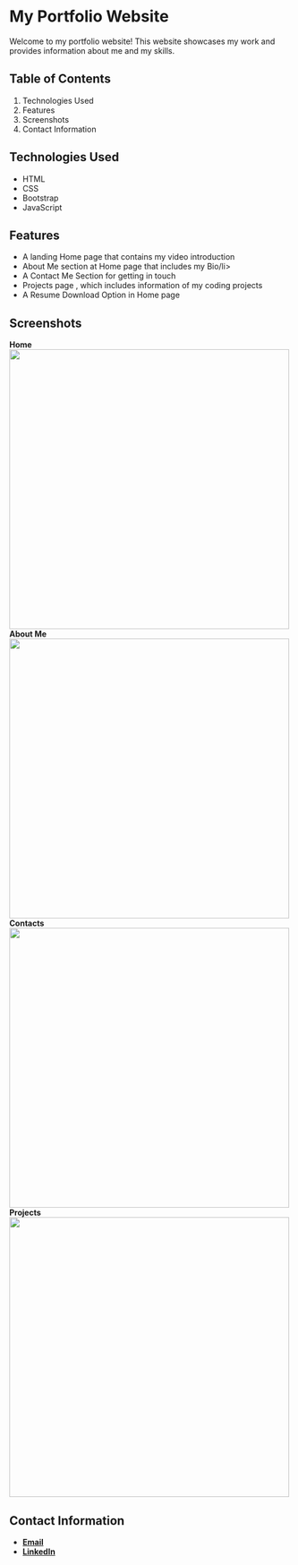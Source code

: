 # My Portfolio Website
Welcome to my portfolio website! This website showcases my work and provides information about me and my skills.

## Table of Contents
<ol>
  <li>Technologies Used</li>
  <li>Features</li>
  <li>Screenshots</li>
  <li>Contact Information</li>
</ol>

## Technologies Used
<ul>
  <li>HTML</li>
  <li>CSS</li>
  <li>Bootstrap</li>
  <li>JavaScript</li>
</ul>

## Features
<ul>
  <li>A landing Home page that contains my video introduction</li>
  <li>About Me section at Home page that includes my Bio/li>
  <li> A Contact Me Section for getting in touch</li>
  <li>Projects page , which includes information of my coding projects</li>
  <li>A Resume Download Option in Home page</li>
</ul>

## Screenshots
<b>Home<b><br>
<img src="https://github.com/bhavyac18/bhavyac18.github.io/assets/53191128/9af81362-9fe7-4251-9583-d4e010d6f401" width="500px"><br>
<b>About Me<b><br>
<img src="https://github.com/bhavyac18/bhavyac18.github.io/assets/53191128/d9e6d69d-6574-4561-a3e6-afb20c4e8cb1" width="500px"><br>
<b>Contacts<b><br>
<img src="https://github.com/bhavyac18/bhavyac18.github.io/assets/53191128/839b3e01-bf68-4084-b6d1-4b07ffef6294" width="500px"><br>
<b>Projects<b><br>
<img src="https://github.com/bhavyac18/bhavyac18.github.io/assets/53191128/9a175e0a-f608-49e6-b32f-55384ed273c9" width="500px">

## Contact Information
- [Email](mailto:bhavyasreec18@gmail.com)
- [LinkedIn](https://www.linkedin.com/in/bhavyasree-c/)
